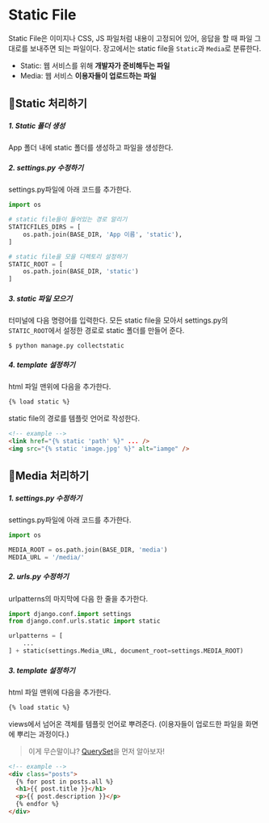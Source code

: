 # Static File

Static File은 이미지나 CSS, JS 파일처럼 내용이 고정되어 있어, 응답을 할 때 파일 그대로를 보내주면 되는 파일이다. 장고에서는 static file을 `Static`과 `Media`로 분류한다.

- Static: 웹 서비스를 위해 <strong>개발자가 준비해두는 파일</strong>
- Media: 웹 서비스 <strong>이용자들이 업로드하는 파일</strong>

## 🍞Static 처리하기

##### 1. Static 폴더 생성

App 폴더 내에 static 폴더를 생성하고 파일을 생성한다.

##### 2. settings.py 수정하기

settings.py파일에 아래 코드를 추가한다.

```python
import os

# static file들이 들어있는 경로 알리기
STATICFILES_DIRS = [
    os.path.join(BASE_DIR, 'App 이름', 'static'),
]

# static file을 모을 디렉토리 설정하기
STATIC_ROOT = [
    os.path.join(BASE_DIR, 'static')
]
```

##### 3. static 파일 모으기

터미널에 다음 명령어를 입력한다. 모든 static file을 모아서 settings.py의 `STATIC_ROOT`에서 설정한 경로로 static 폴더를 만들어 준다.

```
$ python manage.py collectstatic
```

##### 4. template 설정하기

html 파일 맨위에 다음을 추가한다.

```html
{% load static %}
```

static file의 경로를 템플릿 언어로 작성한다.

```html
<!-- example -->
<link href="{% static 'path' %}" ... />
<img src="{% static 'image.jpg' %}" alt="iamge" />
```

## 🍞Media 처리하기

##### 1. settings.py 수정하기

settings.py파일에 아래 코드를 추가한다.

```python
import os

MEDIA_ROOT = os.path.join(BASE_DIR, 'media')
MEDIA_URL = '/media/'
```

##### 2. urls.py 수정하기

urlpatterns의 마지막에 다음 한 줄을 추가한다.

```python
import django.conf.import settings
from django.conf.urls.static import static

urlpatterns = [
    ...
] + static(settings.Media_URL, document_root=settings.MEDIA_ROOT)
```

##### 3. template 설정하기

html 파일 맨위에 다음을 추가한다.

```html
{% load static %}
```

views에서 넘어온 객체를 템플릿 언어로 뿌려준다.
(이용자들이 업로드한 파일을 화면에 뿌리는 과정이다.)

> 이게 무슨말이냐? [QuerySet](./queryset.md)을 먼저 알아보자!

```html
<!-- example -->
<div class="posts">
  {% for post in posts.all %}
  <h1>{{ post.title }}</h1>
  <p>{{ post.description }}</p>
  {% endfor %}
</div>
```
